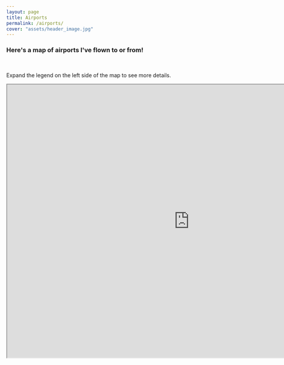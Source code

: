 ```yaml
---
layout: page
title: Airports
permalink: /airports/
cover: "assets/header_image.jpg"
---
```


<h3> Here's a map of airports I've flown to or from! </h3>

<br/>

<p> Expand the legend on the left side of the map to see more details. </p>

<iframe src="https://www.google.com/maps/d/u/0/embed?mid=1Ppfeymy4rkIW5DIK1ZrvWV2sjqeCwLLO" width="960" height="720"></iframe>
